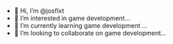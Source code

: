 - 👋 Hi, I’m @josflxt
- 👀 I’m interested in game development...
- 🌱 I’m currently learning game development ...
- 💞️ I’m looking to collaborate on game development...


<!---
josflxt/josflxt is a ✨ special ✨ repository because its `README.md` (this file) appears on your GitHub profile.
You can click the Preview link to take a look at your changes.
--->
